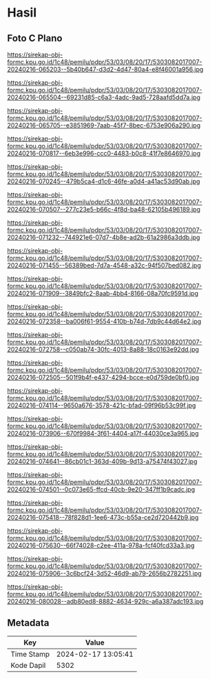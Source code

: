 # Hasil

## Foto C Plano

https://sirekap-obj-formc.kpu.go.id/1c48/pemilu/pdpr/53/03/08/20/17/5303082017007-20240216-065203--5b40b647-d3d2-4d47-80a4-e8f46001a956.jpg

https://sirekap-obj-formc.kpu.go.id/1c48/pemilu/pdpr/53/03/08/20/17/5303082017007-20240216-065504--69231d85-c6a3-4adc-9ad5-728aafd5dd7a.jpg

https://sirekap-obj-formc.kpu.go.id/1c48/pemilu/pdpr/53/03/08/20/17/5303082017007-20240216-065705--e3851969-7aab-45f7-8bec-6753e906a290.jpg

https://sirekap-obj-formc.kpu.go.id/1c48/pemilu/pdpr/53/03/08/20/17/5303082017007-20240216-070817--6eb3e996-ccc0-4483-b0c8-41f7e8646970.jpg

https://sirekap-obj-formc.kpu.go.id/1c48/pemilu/pdpr/53/03/08/20/17/5303082017007-20240216-070245--479b5ca4-d1c6-46fe-a0d4-a41ac53d90ab.jpg

https://sirekap-obj-formc.kpu.go.id/1c48/pemilu/pdpr/53/03/08/20/17/5303082017007-20240216-070507--277c23e5-b66c-4f8d-ba48-62105b496189.jpg

https://sirekap-obj-formc.kpu.go.id/1c48/pemilu/pdpr/53/03/08/20/17/5303082017007-20240216-071232--744921e6-07d7-4b8e-ad2b-61a2986a3ddb.jpg

https://sirekap-obj-formc.kpu.go.id/1c48/pemilu/pdpr/53/03/08/20/17/5303082017007-20240216-071455--56389bed-7d7a-4548-a32c-94f507bed082.jpg

https://sirekap-obj-formc.kpu.go.id/1c48/pemilu/pdpr/53/03/08/20/17/5303082017007-20240216-071909--3849bfc2-8aab-4bb4-8166-08a70fc9591d.jpg

https://sirekap-obj-formc.kpu.go.id/1c48/pemilu/pdpr/53/03/08/20/17/5303082017007-20240216-072358--ba006f61-9554-410b-b74d-7db9c44d64e2.jpg

https://sirekap-obj-formc.kpu.go.id/1c48/pemilu/pdpr/53/03/08/20/17/5303082017007-20240216-072758--c050ab74-30fc-4013-8a88-18c0163e92dd.jpg

https://sirekap-obj-formc.kpu.go.id/1c48/pemilu/pdpr/53/03/08/20/17/5303082017007-20240216-072505--501f9b4f-e437-4294-bcce-e0d759de0bf0.jpg

https://sirekap-obj-formc.kpu.go.id/1c48/pemilu/pdpr/53/03/08/20/17/5303082017007-20240216-074114--9650a676-3578-421c-bfad-09f96b53c99f.jpg

https://sirekap-obj-formc.kpu.go.id/1c48/pemilu/pdpr/53/03/08/20/17/5303082017007-20240216-073906--670f9984-3f61-4404-a17f-44030ce3a965.jpg

https://sirekap-obj-formc.kpu.go.id/1c48/pemilu/pdpr/53/03/08/20/17/5303082017007-20240216-074641--86cb01c1-363d-409b-9d13-a75474f43027.jpg

https://sirekap-obj-formc.kpu.go.id/1c48/pemilu/pdpr/53/03/08/20/17/5303082017007-20240216-074501--0c073e65-ffcd-40cb-9e20-347ff1b9cadc.jpg

https://sirekap-obj-formc.kpu.go.id/1c48/pemilu/pdpr/53/03/08/20/17/5303082017007-20240216-075418--78f828d1-1ee6-473c-b55a-ce2d720442b9.jpg

https://sirekap-obj-formc.kpu.go.id/1c48/pemilu/pdpr/53/03/08/20/17/5303082017007-20240216-075630--66f74028-c2ee-411a-978a-fcf40fcd33a3.jpg

https://sirekap-obj-formc.kpu.go.id/1c48/pemilu/pdpr/53/03/08/20/17/5303082017007-20240216-075906--3c6bcf24-3d52-46d9-ab79-2656b2782251.jpg

https://sirekap-obj-formc.kpu.go.id/1c48/pemilu/pdpr/53/03/08/20/17/5303082017007-20240216-080028--adb80ed8-8882-4634-929c-a6a387adc193.jpg


## Metadata

| Key        | Value               |
| ---------- | ------------------- |
| Time Stamp | 2024-02-17 13:05:41 |
| Kode Dapil | 5302                |



